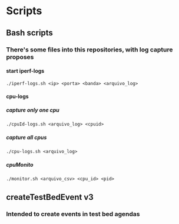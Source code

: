 # Scripts
## Bash scripts
### There's some files into this repositories, with log capture proposes
#### start iperf-logs
```
./iperf-logs.sh <ip> <porta> <banda> <arquivo_log>
```
#### cpu-logs
##### capture only one cpu
```
./cpuId-logs.sh <arquivo_log> <cpuid>
```
##### capture all cpus
```
./cpu-logs.sh <arquivo_log>
```
##### cpuMonito 

```
./monitor.sh <arquivo_csv> <cpu_id> <pid>
```
## createTestBedEvent v3
### Intended to create events in test bed agendas
